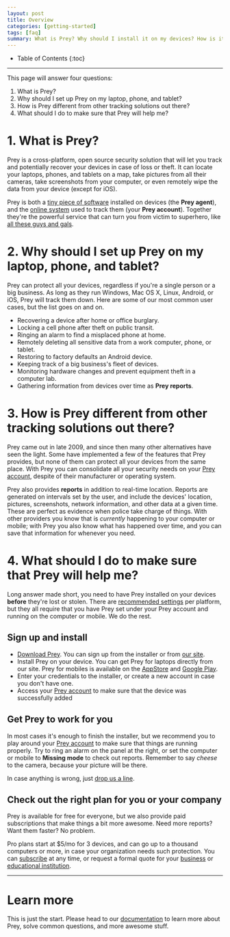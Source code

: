 ```yaml
---
layout: post
title: Overview
categories: [getting-started]
tags: [faq]
summary: What is Prey? Why should I install it on my devices? How is it different from other tracking solutions? What should I do to make the most of Prey?
---
```

* Table of Contents
{:toc}
* * *

This page will answer four questions:

1. What is Prey?
2. Why should I set up Prey on my laptop, phone, and tablet?
3. How is Prey different from other tracking solutions out there?
4. What should I do to make sure that Prey will help me?

# 1. What is Prey?

Prey is a cross-platform, open source security solution that will let you track and potentially recover your devices in case of loss or theft. It can locate your laptops, phones, and tablets on a map, take pictures from all their cameras, take screenshots from your computer, or even remotely wipe the data from your device (except for iOS).    

Prey is both a [tiny piece of software][download] installed on devices (the **Prey agent**), and the [online system][prey-account] used to track them (your **Prey account**). Together they're the powerful service that can turn you from victim to superhero, like [all these guys and gals][recoveries].

# 2. Why should I set up Prey on my laptop, phone, and tablet?

Prey can protect all your devices, regardless if you're a single person or a big business. As long as they run Windows, Mac OS X, Linux, Android, or iOS, Prey will track them down. Here are some of our most common user cases, but the list goes on and on.

- Recovering a device after home or office burglary.
- Locking a cell phone after theft on public transit.
- Ringing an alarm to find a misplaced phone at home.
- Remotely deleting all sensitive data from a work computer, phone, or tablet.
- Restoring to factory defaults an Android device.
- Keeping track of a big business's fleet of devices.
- Monitoring hardware changes and prevent equipment theft in a computer lab.
- Gathering information from devices over time as **Prey reports**.

# 3. How is Prey different from other tracking solutions out there?

Prey came out in late 2009, and since then many other alternatives have seen the light. Some have implemented a few of the features that Prey provides, but none of them can protect all your devices from the same place. With Prey you can consolidate all your security needs on your [Prey account][prey-account], despite of their manufacturer or operating system.

Prey also provides **reports** in addition to real-time location. Reports are generated on intervals set by the user, and include the devices' location, pictures, screenshots, network information, and other data at a given time. These are perfect as evidence when police take charge of things. With other providers you know that is *currently* happening to your computer or mobile; with Prey you also know what has happened over time, and you can save that information for whenever you need.     

# 4. What should I do to make sure that Prey will help me?

Long answer made short, you need to have Prey installed on your devices **before** they're lost or stolen. There are [recommended settings][recommended-settings] per platform, but they all require that you have Prey set under your Prey account and running on the computer or mobile. We do the rest.

## Sign up and install

- [Download Prey][download]. You can sign up from the installer or from [our site][sign-up]. 
- Install Prey on your device. You can get Prey for laptops directly from our site. Prey for mobiles is available on the [AppStore][appstore] and [Google Play][google-play]. 
- Enter your credentials to the installer, or create a new account in case you don't have one.
- Access your [Prey account][prey-account] to make sure that the device was successfully added

## Get Prey to work for you

In most cases it's enough to finish the installer, but we recommend you to play around your [Prey account][prey-account] to make sure that things are running properly. Try to ring an alarm on the panel at the right, or set the computer or mobile to **Missing mode** to check out reports. Remember to say *cheese* to the camera, because your picture will be there.

In case anything is wrong, just [drop us a line][contact-form].

## Check out the right plan for you or your company

Prey is available for free for everyone, but we also provide paid subscriptions that make things a bit more awesome. Need more reports? Want them faster? No problem.

Pro plans start at $5/mo for 3 devices, and can go up to a thousand computers or more, in case your organization needs such protection. You can [subscribe][subscribe] at any time, or request a formal quote for your [business][business] or [educational institution][education].  

*********************

# Learn more

This is just the start. Please head to our [documentation][support-home] to learn more about Prey, solve common questions, and more awesome stuff. 

[support-home]: # "Prey Support"
[prey-account]: https://panel.preyproject.com/ "Prey account"
[download]: https://preyproject.com/download "Download Prey"
[recoveries]: https://preyproject.com/blog/cat/recoveries "Prey recovery stories"
[recommended-settings]: # "Prey recommended settings"
[sign-up]: https://panel.preyproject.com/signup "Signup to Prey"
[appstore]: https://itunes.apple.com/app/id456755037 "Prey for iPhone, iPad, and iPod"
[google-play]: https://play.google.com/store/apps/details?id=com.prey "Prey for Android"
[contact-form]: # "Prey contact"
[plans]: https://preyproject.com/plans "Prey Pro"
[subscribe]: https://panel.preyproject.com/settings/account "Subscribe to Prey"
[business]: https://preyproject.com/business/ "Prey for Business"
[education]: https://preyproject.com/education/ "Prey for Education"
